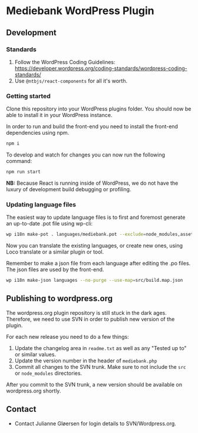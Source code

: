 # Mediebank WordPress Plugin

## Development

### Standards

1. Follow the WordPress Coding Guidelines: https://developer.wordpress.org/coding-standards/wordpress-coding-standards/
2. Use `@ntbjs/react-components` for all it's worth.

### Getting started

Clone this repository into your WordPress plugins folder. You should now be able to install it in your WordPress
instance.

In order to run and build the front-end you need to install the front-end dependencies using npm.

```bash
npm i
```

To develop and watch for changes you can now run the following command:

```bash
npm run start
```

**NB:** Because React is running inside of WordPress, we do not have the luxury of development build debugging or
profiling.

### Updating language files

The easiest way to update language files is to first and foremost generate an up-to-date .pot file using wp-cli:

```bash
wp i18n make-pot . languages/mediebank.pot --exclude=node_modules,assets
```

Now you can translate the existing languages, or create new ones, using Loco translate or a similar plugin or tool.

Remember to make a json file from each language after editing the .po files. The json files are used by the front-end.

```bash
wp i18n make-json languages --no-purge --use-map=src/build.map.json
```

## Publishing to wordpress.org

The wordpress.org plugin repository is still stuck in the dark ages. Therefore, we need to use SVN in order to publish
new version of the plugin.

For each new release you need to do a few things:

1. Update the changelog area in `readme.txt` as well as any "Tested up to" or similar values.
2. Update the version number in the header of `mediebank.php`
3. Commit all changes to the SVN trunk. Make sure to not include the `src` or `node_modules` directories.

After you commit to the SVN trunk, a new version should be available on wordpress.org shortly.

## Contact

- Contact Julianne Gløersen for login details to SVN/Wordpress.org. 
